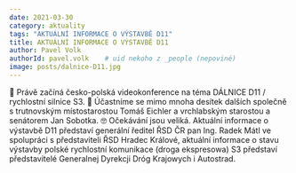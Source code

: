 ```yaml
---
date: 2021-03-30
category: aktuality
tags: "AKTUÁLNÍ INFORMACE O VÝSTAVBĚ D11"
title: AKTUÁLNÍ INFORMACE O VÝSTAVBĚ D11
author: Pavel Volk
authorId: pavel.volk    # uid nekoho z _people (nepoviné)
image: posts/dalnice-D11.jpg
---
```


👀 Právě začíná česko-polská videokonference na téma DÁLNICE D11 / rychlostní silnice S3.
💪 Účastníme se mimo mnoha desítek dalších společně s trutnovským místostarostou Tomáš Eichler a vrchlabským starostou a senátorem Jan Sobotka.
🤓 Očekávání jsou veliká. Aktuální informace o výstavbě D11 představí generální ředitel ŘSD ČR pan Ing. Radek Mátl ve spolupráci s představiteli ŘSD Hradec Králové, aktuální informace o stavu výstavby polské rychlostní komunikace (droga ekspresowa) S3 představí představitelé Generalnej Dyrekcji Dróg Krajowych i Autostrad.
